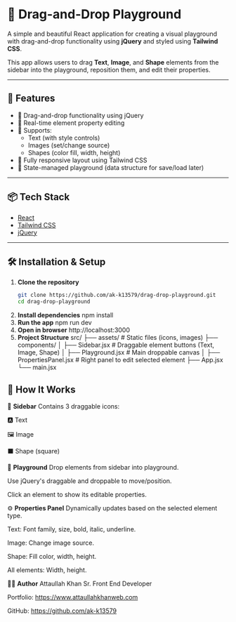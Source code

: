 # 🧩 Drag-and-Drop Playground

A simple and beautiful React application for creating a visual playground with drag-and-drop functionality using **jQuery** and styled using **Tailwind CSS**.

This app allows users to drag **Text**, **Image**, and **Shape** elements from the sidebar into the playground, reposition them, and edit their properties.

---

## 🚀 Features

- 🔧 Drag-and-drop functionality using jQuery
- 🎨 Real-time element property editing
- 🧱 Supports:
  - Text (with style controls)
  - Images (set/change source)
  - Shapes (color fill, width, height)
- 📱 Fully responsive layout using Tailwind CSS
- 🧠 State-managed playground (data structure for save/load later)

---

## 📦 Tech Stack

- [React](https://reactjs.org/)
- [Tailwind CSS](https://tailwindcss.com/)
- [jQuery](https://jquery.com/)

---

## 🛠 Installation & Setup

1. **Clone the repository**
   ```bash
   git clone https://github.com/ak-k13579/drag-drop-playground.git
   cd drag-drop-playground

2. **Install dependencies**
   npm install
3. **Run the app**
   npm run dev
4. **Open in browser**
   http://localhost:3000
5. **Project Structure**
       src/
    ├── assets/             # Static files (icons, images)
    ├── components/
    │   ├── Sidebar.jsx         # Draggable element buttons (Text, Image, Shape)
    │   ├── Playground.jsx      # Main droppable canvas
    │   ├── PropertiesPanel.jsx # Right panel to edit selected element
    ├── App.jsx
    └── main.jsx

## 🧮 How It Works

🧱 **Sidebar**
Contains 3 draggable icons:
  
  🅰️ Text
  
  🖼 Image
  
  ⬛ Shape (square)
  
🧲 **Playground**
Drop elements from sidebar into playground.

Use jQuery's draggable and droppable to move/position.

Click an element to show its editable properties.


⚙️ **Properties Panel**
Dynamically updates based on the selected element type.

Text: Font family, size, bold, italic, underline.

Image: Change image source.

Shape: Fill color, width, height.

All elements: Width, height.

🧑‍💻 **Author**
Attaullah Khan Sr. Front End Developer

Portfolio: https://www.attaullahkhanweb.com

GitHub: https://github.com/ak-k13579

